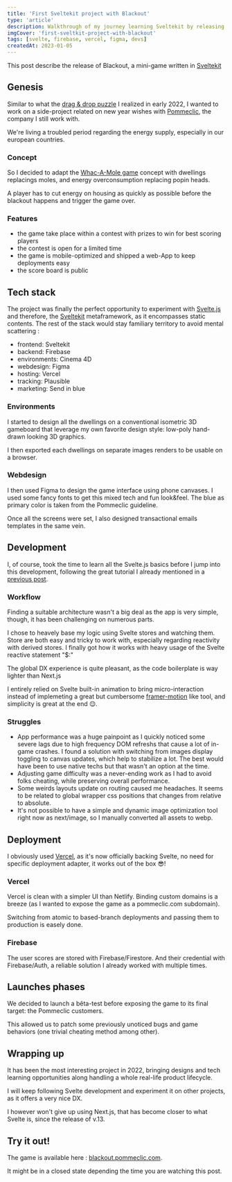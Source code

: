 ```yaml
---
title: 'First Sveltekit project with Blackout'
type: 'article'
description: Walkthrough of my journey learning Sveltekit by releasing a mini-game
imgCover: 'first-sveltkit-project-with-blackout'
tags: [svelte, firebase, vercel, figma, devs]
createdAt: 2023-01-05
---
```


This post describe the release of Blackout, a mini-game written in [Sveltekit](https://kit.svelte.dev/)

## Genesis

Similar to what the [drag & drop puzzle](/posts/drag-and-drop-puzzle-game-with-framer-motion) I realized in early 2022, I wanted to work on a side-project related on new year wishes with [Pommeclic](https://www.pommeclic.com/), the company I still work with.

We're living a troubled period regarding the energy supply, especially in our european countries. 

### Concept

So I decided to adapt the [Whac-A-Mole game](https://www.wikiwand.com/en/Whac-A-Mole) concept with dwellings replacings moles, and energy overconsumption replacing popin heads. 

A player has to cut energy on housing as quickly as possible before the blackout happens and trigger the game over.

### Features

- the game take place within a contest with prizes to win for best scoring players
- the contest is open for a limited time
- the game is mobile-optimized and shipped a web-App to keep deployments easy
- the score board is public

## Tech stack

The project was finally the perfect opportunity to experiment with [Svelte.js](https://svelte.dev/) and therefore, the [Sveltekit](https://kit.svelte.dev/) metaframework, as it encompasses static contents. The rest of the stack would stay familiary territory to avoid mental scattering : 

- frontend: Sveltekit
- backend: Firebase
- environments: Cinema 4D
- webdesign: Figma
- hosting: Vercel
- tracking: Plausible
- marketing: Send in blue


### Environments

I started to design all the dwellings on a conventional isometric 3D gameboard that leverage my own favorite design style: low-poly hand-drawn looking 3D graphics.

I then exported each dwellings on separate images renders to be usable on a browser.

### Webdesign

I then used Figma to design the game interface using phone canvases. I used some fancy fonts to get this mixed tech and fun look&feel. The blue as primary color is taken from the Pommeclic guideline.

Once all the screens were set, I also designed transactional emails templates in the same vein.

## Development

I, of course, took the time to learn all the Svelte.js basics before I jump into this development, following the great tutorial I already mentioned in a [previous post](./js-frameworks-switching).

### Workflow

Finding a suitable architecture wasn't a big deal as the app is very simple, though, it has been challenging on numerous parts.

I chose to heavely base my logic using Svelte stores and watching them. Store are both easy and tricky to work with, especially regarding reactivity with derived stores. I finally got how it works with heavy usage of the Svelte reactive statement "$:"

The global DX experience is quite pleasant, as the code boilerplate is way lighter than Next.js

I entirely relied on Svelte built-in animation to bring micro-interaction instead of implemeting a great but cumbersome [framer-motion](https://www.framer.com/motion/) like tool, and simplicity is great at the end 😌.

### Struggles

- App performance was a huge painpoint as I quickly noticed some severe lags due to high frequency DOM refreshs that cause a lot of in-game crashes. I found a solution with switching from images display toggling to canvas updates, which help to stabilize a lot. The best would have been to use native techs but that wasn't an option at the time.
- Adjusting game difficulty was a never-ending work as I had to avoid folks cheating, while preserving overall performance.
- Some weirds layouts update on routing caused me headaches. It seems to be related to global wrapper css positions that changes from relative to absolute.
- It's not possible to have a simple and dynamic image optimization tool right now as next/image, so I manually converted all assets to webp.

## Deployment

I obviously used [Vercel](https://vercel.com/), as it's now officially backing Svelte, no need for specific deployment adapter, it works out of the box 😎! 


### Vercel

Vercel is clean with a simpler UI than Netlify. Binding custom domains is a breeze (as I wanted to expose the game as a pommeclic.com subdomain).

Switching from atomic to based-branch deployments and passing them to production is easely done.

### Firebase

The user scores are stored with Firebase/Firestore. And their credential with Firebase/Auth, a reliable solution I already worked with multiple times.

## Launches phases

We decided to launch a bêta-test before exposing the game to its final target: the Pommeclic customers.

This allowed us to patch some previously unoticed bugs and game behaviors (one trivial cheating method among other).


## Wrapping up

It has been the most interesting project in 2022, bringing designs and tech learning opportunities along handling a whole real-life product lifecycle.

I will keep following Svelte development and experiment it on other projects, as it offers a very nice DX.

I however won't give up using Next.js, that has become closer to what Svelte is, since the release of v.13.

## Try it out!

The game is available here : [blackout.pommeclic.com](https:blackout.pommeclic.com).

It might be in a closed state depending the time you are watching this post.

